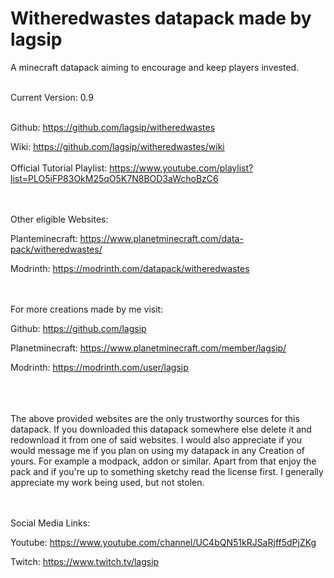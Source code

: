 # Witheredwastes datapack made by lagsip
A minecraft datapack aiming to encourage and keep players invested.
<br><br>

Current Version: 0.9
<br><br>

Github: https://github.com/lagsip/witheredwastes

Wiki: https://github.com/lagsip/witheredwastes/wiki
<br><br>
Official Tutorial Playlist:
https://www.youtube.com/playlist?list=PLO5iFP83OkM25qO5K7N8BOD3aWchoBzC6

<br><br>
Other eligible Websites:

Planteminecraft: https://www.planetminecraft.com/data-pack/witheredwastes/

Modrinth: https://modrinth.com/datapack/witheredwastes

<br><br>
For more creations made by me visit:

Github: https://github.com/lagsip

Planetminecraft: https://www.planetminecraft.com/member/lagsip/

Modrinth: https://modrinth.com/user/lagsip


<br><br><br>
The above provided websites are the only trustworthy sources for this datapack. If you downloaded this datapack somewhere else delete it and redownload it from one of said websites. I would also appreciate if you would message me if you plan on using my datapack in any Creation of yours. For example a modpack, addon or similar.
Apart from that enjoy the pack and if you're up to something sketchy read the license first. I generally appreciate my work being used, but not stolen.

<br><br>
Social Media Links:

Youtube: https://www.youtube.com/channel/UC4bQN51kRJSaRjff5dPjZKg

Twitch: https://www.twitch.tv/lagsip

